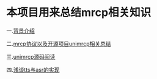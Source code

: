 # 本项目用来总结mrcp相关知识

一.[背景介绍](https://github.com/wty4427300/mrcp/blob/master/3.md)

二.[mrcp协议以及开源项目unimrcp相关总结](https://github.com/wty4427300/mrcp/blob/master/1.md)

三.[unimrcp源码阅读](https://github.com/wty4427300/mrcp/blob/master/2.md)

四.[浅谈tts与asr的实现](https://github.com/wty4427300/mrcp/blob/master/4.md)

